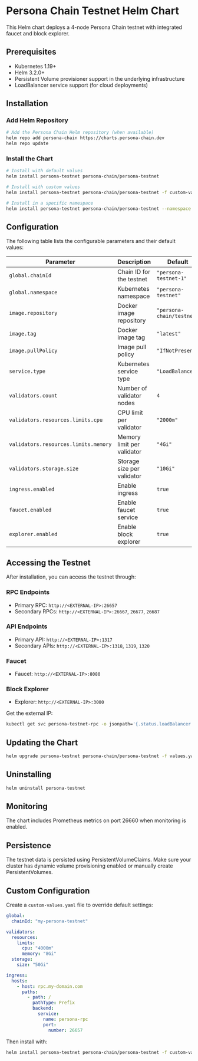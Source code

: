 # Persona Chain Testnet Helm Chart

This Helm chart deploys a 4-node Persona Chain testnet with integrated faucet and block explorer.

## Prerequisites

- Kubernetes 1.19+
- Helm 3.2.0+
- Persistent Volume provisioner support in the underlying infrastructure
- LoadBalancer service support (for cloud deployments)

## Installation

### Add Helm Repository

```bash
# Add the Persona Chain Helm repository (when available)
helm repo add persona-chain https://charts.persona-chain.dev
helm repo update
```

### Install the Chart

```bash
# Install with default values
helm install persona-testnet persona-chain/persona-testnet

# Install with custom values
helm install persona-testnet persona-chain/persona-testnet -f custom-values.yaml

# Install in a specific namespace
helm install persona-testnet persona-chain/persona-testnet --namespace persona-testnet --create-namespace
```

## Configuration

The following table lists the configurable parameters and their default values:

| Parameter | Description | Default |
|-----------|-------------|---------|
| `global.chainId` | Chain ID for the testnet | `"persona-testnet-1"` |
| `global.namespace` | Kubernetes namespace | `"persona-testnet"` |
| `image.repository` | Docker image repository | `"persona-chain/testnet"` |
| `image.tag` | Docker image tag | `"latest"` |
| `image.pullPolicy` | Image pull policy | `"IfNotPresent"` |
| `service.type` | Kubernetes service type | `"LoadBalancer"` |
| `validators.count` | Number of validator nodes | `4` |
| `validators.resources.limits.cpu` | CPU limit per validator | `"2000m"` |
| `validators.resources.limits.memory` | Memory limit per validator | `"4Gi"` |
| `validators.storage.size` | Storage size per validator | `"10Gi"` |
| `ingress.enabled` | Enable ingress | `true` |
| `faucet.enabled` | Enable faucet service | `true` |
| `explorer.enabled` | Enable block explorer | `true` |

## Accessing the Testnet

After installation, you can access the testnet through:

### RPC Endpoints
- Primary RPC: `http://<EXTERNAL-IP>:26657`
- Secondary RPCs: `http://<EXTERNAL-IP>:26667`, `26677`, `26687`

### API Endpoints  
- Primary API: `http://<EXTERNAL-IP>:1317`
- Secondary APIs: `http://<EXTERNAL-IP>:1318`, `1319`, `1320`

### Faucet
- Faucet: `http://<EXTERNAL-IP>:8080`

### Block Explorer
- Explorer: `http://<EXTERNAL-IP>:3000`

Get the external IP:
```bash
kubectl get svc persona-testnet-rpc -o jsonpath='{.status.loadBalancer.ingress[0].ip}'
```

## Updating the Chart

```bash
helm upgrade persona-testnet persona-chain/persona-testnet -f values.yaml
```

## Uninstalling

```bash
helm uninstall persona-testnet
```

## Monitoring

The chart includes Prometheus metrics on port 26660 when monitoring is enabled.

## Persistence

The testnet data is persisted using PersistentVolumeClaims. Make sure your cluster has dynamic volume provisioning enabled or manually create PersistentVolumes.

## Custom Configuration

Create a `custom-values.yaml` file to override default settings:

```yaml
global:
  chainId: "my-persona-testnet"

validators:
  resources:
    limits:
      cpu: "4000m"
      memory: "8Gi"
  storage:
    size: "50Gi"

ingress:
  hosts:
    - host: rpc.my-domain.com
      paths:
        - path: /
          pathType: Prefix
          backend:
            service:
              name: persona-rpc
              port:
                number: 26657
```

Then install with:
```bash
helm install persona-testnet persona-chain/persona-testnet -f custom-values.yaml
```